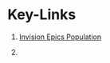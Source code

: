 # Key-Links
1. [Invision Epics Population](https://pipelinepredators.invisionapp.com/freehand/SoftwareEngineering-qfE9ZE6jP)

2. []()


